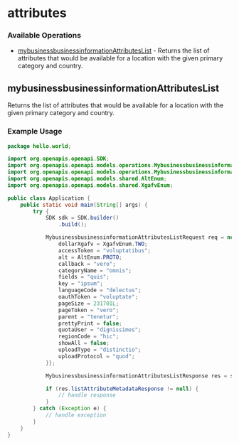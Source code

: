 # attributes

### Available Operations

* [mybusinessbusinessinformationAttributesList](#mybusinessbusinessinformationattributeslist) - Returns the list of attributes that would be available for a location with the given primary category and country.

## mybusinessbusinessinformationAttributesList

Returns the list of attributes that would be available for a location with the given primary category and country.

### Example Usage

```java
package hello.world;

import org.openapis.openapi.SDK;
import org.openapis.openapi.models.operations.MybusinessbusinessinformationAttributesListRequest;
import org.openapis.openapi.models.operations.MybusinessbusinessinformationAttributesListResponse;
import org.openapis.openapi.models.shared.AltEnum;
import org.openapis.openapi.models.shared.XgafvEnum;

public class Application {
    public static void main(String[] args) {
        try {
            SDK sdk = SDK.builder()
                .build();

            MybusinessbusinessinformationAttributesListRequest req = new MybusinessbusinessinformationAttributesListRequest() {{
                dollarXgafv = XgafvEnum.TWO;
                accessToken = "voluptatibus";
                alt = AltEnum.PROTO;
                callback = "vero";
                categoryName = "omnis";
                fields = "quis";
                key = "ipsum";
                languageCode = "delectus";
                oauthToken = "voluptate";
                pageSize = 231701L;
                pageToken = "vero";
                parent = "tenetur";
                prettyPrint = false;
                quotaUser = "dignissimos";
                regionCode = "hic";
                showAll = false;
                uploadType = "distinctio";
                uploadProtocol = "quod";
            }};            

            MybusinessbusinessinformationAttributesListResponse res = sdk.attributes.mybusinessbusinessinformationAttributesList(req);

            if (res.listAttributeMetadataResponse != null) {
                // handle response
            }
        } catch (Exception e) {
            // handle exception
        }
    }
}
```
